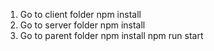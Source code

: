 1. Go to client folder
npm install
2. Go to server folder
npm install
3. Go to parent folder
npm install
npm run start